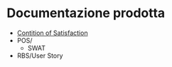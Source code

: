 # Documentazione prodotta

- [Contition of Satisfaction](./scopingC/CoS)
- POS/
    - SWAT
- RBS/User Story
